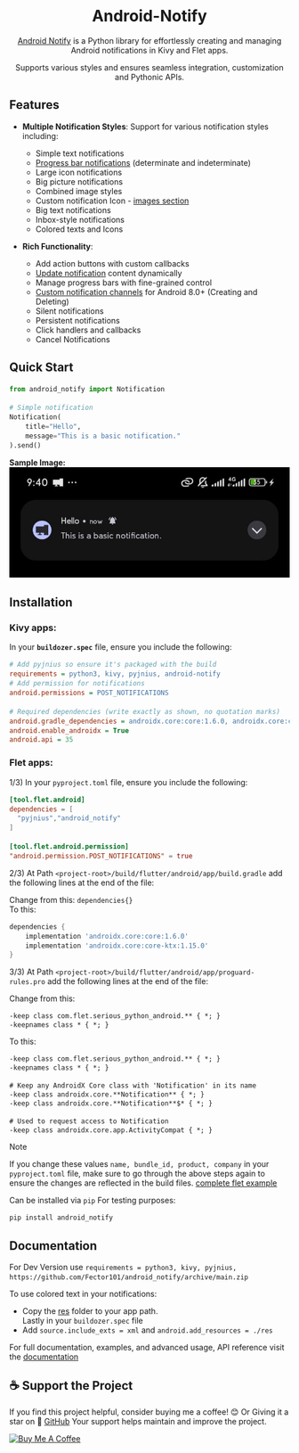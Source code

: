<div align="center">
    <br>
    <h1> Android-Notify </h1>
    <p><a href='https://android-notify.vercel.app'>Android Notify</a> is a Python library for effortlessly creating and managing Android notifications in Kivy and Flet apps.</p>
    <p>Supports various styles and ensures seamless integration, customization and Pythonic APIs.</p>
    <!-- <br> -->
    <!-- <img src="https://raw.githubusercontent.com/Fector101/android_notify/main/docs/imgs/democollage.jpg"> -->
</div>
<!-- Channel [CRUD]
The Android Notify package provides a simple yet comprehensive way to create and manage rich notifications on Android devices directly from your Python code. This library bridges the gap between Python and Android's notification system, giving you full control over notifications with a clean, Pythonic API. -->

## Features

- **Multiple Notification Styles**: Support for various notification styles including:
  - Simple text notifications
  - [Progress bar notifications](https://android-notify.vercel.app/components#progress-bars) (determinate and indeterminate)
  - Large icon notifications
  - Big picture notifications
  - Combined image styles
  - Custom notification Icon - [images section](https://android-notify.vercel.app/components#images)
  - Big text notifications
  - Inbox-style notifications
  - Colored texts and Icons

- **Rich Functionality**:
  - Add action buttons with custom callbacks
  - [Update notification](https://android-notify.vercel.app/advanced-methods#updating-notification) content dynamically
  - Manage progress bars with fine-grained control
  - [Custom notification channels](https://android-notify.vercel.app/advanced-methods#channel-management) for Android 8.0+ (Creating and Deleting)
  - Silent notifications
  - Persistent notifications
  - Click handlers and callbacks
  - Cancel Notifications

## Quick Start

```python
from android_notify import Notification

# Simple notification
Notification(
    title="Hello",
    message="This is a basic notification."
).send()

```

**Sample Image:**  
![basic notification img sample](https://raw.githubusercontent.com/Fector101/android_notify/main/docs/imgs/basicnoti.jpg)

## Installation

### Kivy apps:  

In your **`buildozer.spec`** file, ensure you include the following:

```ini
# Add pyjnius so ensure it's packaged with the build
requirements = python3, kivy, pyjnius, android-notify
# Add permission for notifications
android.permissions = POST_NOTIFICATIONS

# Required dependencies (write exactly as shown, no quotation marks)
android.gradle_dependencies = androidx.core:core:1.6.0, androidx.core:core-ktx:1.15.0
android.enable_androidx = True
android.api = 35
```

### Flet apps:  

1/3) In your `pyproject.toml` file, ensure you include the following:

```toml
[tool.flet.android]
dependencies = [
  "pyjnius","android_notify"
]

[tool.flet.android.permission]
"android.permission.POST_NOTIFICATIONS" = true
```
2/3) At Path `<project-root>/build/flutter/android/app/build.gradle` add the following lines at the end of the file:

Change from this: `dependencies{}`  
To this:
```gradle
dependencies {
    implementation 'androidx.core:core:1.6.0'
    implementation 'androidx.core:core-ktx:1.15.0'
}
```
3/3) At Path `<project-root>/build/flutter/android/app/proguard-rules.pro` add the following lines at the end of the file:

Change from this:
```proguard
-keep class com.flet.serious_python_android.** { *; }
-keepnames class * { *; }
```
To this:
```proguard
-keep class com.flet.serious_python_android.** { *; }
-keepnames class * { *; }

# Keep any AndroidX Core class with 'Notification' in its name
-keep class androidx.core.**Notification** { *; }
-keep class androidx.core.**Notification**$* { *; }

# Used to request access to Notification
-keep class androidx.core.app.ActivityCompat { *; }
```
> [!NOTE]  
> If you change these values `name, bundle_id, product, company` in your `pyproject.toml` file, make sure to go through the above steps again to ensure the changes are reflected in the build files.
[complete flet example](https://github.com/Fector101/android_notify/tree/main/docs/examples/flet-working)

Can be installed via `pip` For testing purposes:

```bash
pip install android_notify
```

## Documentation
For Dev Version use
```requirements = python3, kivy, pyjnius, https://github.com/Fector101/android_notify/archive/main.zip```


To use colored text in your notifications:
- Copy the [res](https://github.com/Fector101/android_notify/tree/main/android_notify/res) folder to your app path.  
Lastly in your `buildozer.spec` file
- Add `source.include_exts = xml` and `android.add_resources = ./res`

For full documentation, examples, and advanced usage, API reference visit the
[documentation](https://android-notify.vercel.app)

## ☕ Support the Project

If you find this project helpful, consider buying me a coffee! 😊 Or Giving it a star on 🌟 [GitHub](https://github.com/Fector101/android_notify/) Your support helps maintain and improve the project.

<a href="https://www.buymeacoffee.com/fector101" target="_blank">
  <img src="https://cdn.buymeacoffee.com/buttons/v2/default-yellow.png" alt="Buy Me A Coffee" height="60">
</a>
